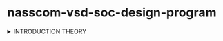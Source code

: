 # nasscom-vsd-soc-design-program
<details>
<summary>INTRODUCTION THEORY </summary>
  
 # Digital VLSI SoC/Physical Design Overview
   ![image alt](https://github.com/Vansh0917/nasscom-vsd-soc-design-program/blob/main/Screenshot%202025-01-23%20181617.png?raw=true)
  
   Key Steps in the Design Flow:

1. **RTL Architect**: Defines high-level architecture and specifications.
2. **Soft Copy of the Hardware**: Creates RTL (Verilog/VHDL) representation.
3. **SoC Design Flow**:
   - Processor
   - Peripherals/IPs 
   - Gate Level Netlist (synth P1)
   - Macros (synth RTL)
   - Analog IPs (func RTL)
   - SoC Integration
4. **ASIC Design Synthesis**: Translates RTL to gate-level netlist, optimizes.
5. **Floorplanning, Placement, CTS, Routing**: Defines chip layout, optimizes physical implementation.
6. **DRC/LVS Checks**: Design Rule Checks, Layout Versus Schematic verification.
7. **Testbench in C/C++**: Verifies design functionality.
8. **RTL2GDS**: Generates final GDSII layout.
The overall flow transforms RTL specifications into a physically implemented SoC design.
## VLSI Concepts Overview
![image alt](https://github.com/Vansh0917/nasscom-vsd-soc-design-program/blob/main/Screenshot%202025-01-23%20183852.png?raw=true)

 Overview of key VLSI concepts related to board diagrams, focusing on essential components and their functions in integrated circuit design.

 ## Package (QFN 48)
- **QFN**: Quad Flat No-lead package, a surface-mount IC package.
- **Pin Count**: The "48" indicates the package has 48 pins/leads.
- **Design Features**: QFN packages have flat, exposed metal pads on the bottom, allowing for a compact design and improved thermal performance.
![image alt](https://github.com/Vansh0917/nasscom-vsd-soc-design-program/blob/main/Screenshot%202025-01-23%20185133.png?raw=true)
## Wire Bonds
- **Functionality**: Thin metallic wires that electrically connect the die (chip) to the package pads.
- **Importance**: They establish signal and power connections between the integrated circuit and the package.
![image alt](https://github.com/Vansh0917/nasscom-vsd-soc-design-program/blob/main/Screenshot%202025-01-23%20185220.png?raw=true)
## Pads
- **Role**: Metal contact points on the die that connect with wire bonds.
- **Purpose**: Facilitate electrical routing and interconnections among various components on the chip.

## Core and Die
- **Core**: The central processing unit (CPU) of the chip where primary logic and functionality reside.
- **Die**: The physical semiconductor material that houses the core, transistors, and other necessary circuitry.
![image alt]()
## Foundry IPs and Macros
- **Foundry IPs**: Pre-designed circuit blocks provided by semiconductor foundries, verified for functionality.
- **Macros**: Larger, complex IP blocks that can be reused across multiple chip designs, enhancing design efficiency.

## SDRAM Chip
- **Definition**: Synchronous Dynamic Random Access Memory (SDRAM), a type of volatile memory used in systems.
- **Functionality**: Provides high-speed, temporary data storage necessary for processors or System-on-Chip (SoC) architectures.
![image alt]()
## Board Diagram Interconnections
In a typical board diagram for an SoC design:
- The processor/SoC interfaces with multiple peripherals.
- Memory components like SDRAM are connected for data storage.
- External interfaces such as I2C, OSPI, UART, and GPIO allow communication with other devices.
- The JTAG-UART block is crucial for programming and debugging purposes.




</details>
